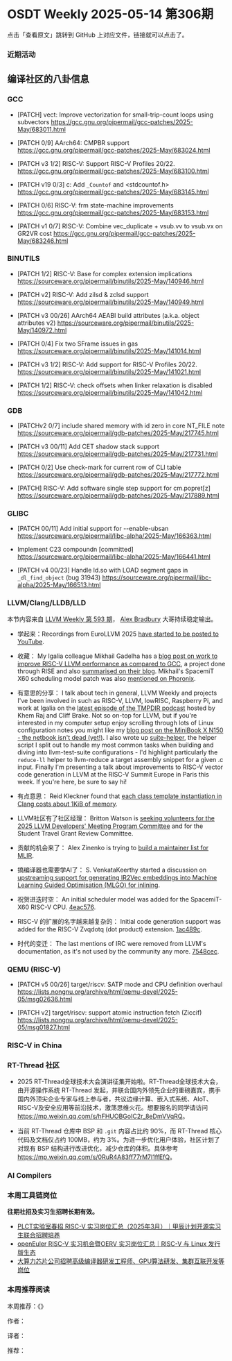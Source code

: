 # OSDT Weekly 2025-05-14 第306期

点击「查看原文」跳转到 GitHub 上对应文件，链接就可以点击了。

### 近期活动

## 编译社区的八卦信息

### GCC

- [PATCH] vect: Improve vectorization for small-trip-count loops using subvectors
  https://gcc.gnu.org/pipermail/gcc-patches/2025-May/683011.html

- [PATCH 0/9] AArch64: CMPBR support
  https://gcc.gnu.org/pipermail/gcc-patches/2025-May/683024.html

- [PATCH v3 1/2] RISC-V: Support RISC-V Profiles 20/22.
  https://gcc.gnu.org/pipermail/gcc-patches/2025-May/683100.html

- [PATCH v19 0/3] c: Add `_Countof` and <stdcountof.h>
  https://gcc.gnu.org/pipermail/gcc-patches/2025-May/683145.html

- [PATCH 0/6] RISC-V: frm state-machine improvements
  https://gcc.gnu.org/pipermail/gcc-patches/2025-May/683153.html

- [PATCH v1 0/7] RISC-V: Combine vec_duplicate + vsub.vv to vsub.vx on GR2VR cost
  https://gcc.gnu.org/pipermail/gcc-patches/2025-May/683246.html

### BINUTILS

- [PATCH 1/2] RISC-V: Base for complex extension implications
  https://sourceware.org/pipermail/binutils/2025-May/140946.html

- [PATCH v2] RISC-V: Add zilsd & zclsd support
  https://sourceware.org/pipermail/binutils/2025-May/140949.html

- [PATCH v3 00/26] AArch64 AEABI build attributes (a.k.a. object attributes v2)
  https://sourceware.org/pipermail/binutils/2025-May/140972.html

- [PATCH 0/4] Fix two SFrame issues in gas
  https://sourceware.org/pipermail/binutils/2025-May/141014.html

- [PATCH v3 1/2] RISC-V: Add support for RISC-V Profiles 20/22.
  https://sourceware.org/pipermail/binutils/2025-May/141021.html

- [PATCH 1/2] RISC-V: check offsets when linker relaxation is disabled
  https://sourceware.org/pipermail/binutils/2025-May/141042.html

### GDB

- [PATCHv2 0/7] include shared memory with id zero in core NT_FILE note
  https://sourceware.org/pipermail/gdb-patches/2025-May/217745.html

- [PATCH v3 00/11] Add CET shadow stack support
  https://sourceware.org/pipermail/gdb-patches/2025-May/217731.html

- [PATCH 0/2] Use check-mark for current row of CLI table
  https://sourceware.org/pipermail/gdb-patches/2025-May/217772.html

- [PATCH] RISC-V: Add software single step support for cm.popret[z]
  https://sourceware.org/pipermail/gdb-patches/2025-May/217889.html

### GLIBC

- [PATCH 00/11] Add initial support for --enable-ubsan
  https://sourceware.org/pipermail/libc-alpha/2025-May/166363.html

- Implement C23 compoundn [committed]
  https://sourceware.org/pipermail/libc-alpha/2025-May/166441.html

- [PATCH v4 00/23] Handle ld.so with LOAD segment gaps in `_dl_find_object` (bug 31943)
  https://sourceware.org/pipermail/libc-alpha/2025-May/166513.html

### LLVM/Clang/LLDB/LLD

本节内容来自 [LLVM Weekly 第 593 期](http://llvmweekly.org/issue/593)，
[Alex Bradbury](https://www.linkedin.com/in/alex-bradbury/) 大哥持续稳定输出。

* 学起来：Recordings from EuroLLVM 2025 [have started to be posted to YouTube](https://www.youtube.com/playlist?list=PL_R5A0lGi1AA3VCp6hZtgJKq4snmBQGDF).

* 收藏： My Igalia colleague Mikhail Gadelha has a [blog post on work to improve RISC-V LLVM performance as compared to GCC](https://blogs.igalia.com/compilers/2025/05/05/boosting-risc-v-application-performance-an-8-month-llvm-journey/), a project done through RISE and also [summarised on their blog](https://riseproject.dev/2025/05/08/project-rp009-llvm-spec-optimization/).  Mikhail's SpacemiT X60 scheduling model patch was also [mentioned on Phoronix](https://www.phoronix.com/news/SpacemiT-X60-LLVM-Scheduler).

* 有意思的分享： I talk about tech in general, LLVM Weekly and projects I've been involved in such as RISC-V, LLVM, lowRISC, Raspberry Pi, and work at Igalia on the [latest episode of the TMPDIR podcast](https://tmpdir.org/043/) hosted by Khem Raj and Cliff Brake. Not so on-top for LLVM, but if you're interested in my computer setup enjoy scrolling through lots of Linux configuration notes you might like my [blog post on the MiniBook X N150 - the netbook isn't dead (yet!)](https://muxup.com/2025q2/chuwi-minibook-x-n150). I also wrote up [suite-helper](https://muxup.com/suite-helper), the helper script I split out to handle my most common tasks when building and diving into llvm-test-suite configurations - I'd highlight particularly the `reduce-ll` helper to llvm-reduce a target assembly snippet for a given .c input. Finally I'm presenting a talk about improvements to RISC-V vector code generation in LLVM at the RISC-V Summit Europe in Paris this week. If you're here, be sure to say hi!

* 有点意思： Reid Kleckner found that [each class template instantiation in Clang costs about 1KiB of memory](https://discourse.llvm.org/t/factoid-each-class-template-instantiation-costs-1kib/86189).

* LLVM社区有了社区经理： Britton Watson is [seeking volunteers for the 2025 LLVM Developers' Meeting Program Committee](https://discourse.llvm.org/t/volunteers-for-2025-llvm-developers-meeting-program-committee-and-student-travel-grants/86264) and for the Student Travel Grant Review Committee.

* 贡献的机会来了： Alex Zinenko is trying to [build a maintainer list for MLIR](https://discourse.llvm.org/t/call-for-maintainer-volunteers/86229).

* 搞编译器也需要学AI了： S. VenkataKeerthy started a discussion on [upstreaming support for generating IR2Vec embeddings into Machine Learning Guided Optimisation (MLGO) for inlining](https://discourse.llvm.org/t/rfc-enhancing-mlgo-inlining-with-ir2vec-embeddings/86250).

* 祝贺进迭时空： An initial scheduler model was added for the SpacemiT-X60 RISC-V CPU.
  [4eac576](https://github.com/llvm/llvm-project/commit/4eac576654d8).

* RISC-V 的扩展的名字越来越复杂的： Initial code generation support was added for the RISC-V Zvqdotq (dot product) extension.
  [1ac489c](https://github.com/llvm/llvm-project/commit/1ac489c8e38e).

* 时代的变迁： The last mentions of IRC were removed from LLVM's documentation, as it's not used by the community any more.
  [7548cec](https://github.com/llvm/llvm-project/commit/7548cec16f54).

### QEMU (RISC-V)

- [PATCH v5 00/26] target/riscv: SATP mode and CPU definition overhaul
  https://lists.nongnu.org/archive/html/qemu-devel/2025-05/msg02636.html

- [PATCH v2] target/riscv: support atomic instruction fetch (Ziccif)
  https://lists.nongnu.org/archive/html/qemu-devel/2025-05/msg01827.html

### RISC-V in China

### RT-Thread 社区

- 2025 RT-Thread全球技术大会演讲征集开始啦。RT-Thread全球技术大会，由开源操作系统 RT-Thread 发起，并联合国内外领先企业的重磅嘉宾，携手国内外顶尖企业专家与线上参与者，共议边缘计算、嵌入式系统、AIoT、RISC-V及安全应用等前沿技术，激荡思维火花。想要报名的同学请访问 <https://mp.weixin.qq.com/s/hFHUOBGoIC2r_8eDmVVqRQ>。

- 当前 RT-Thread 仓库中 BSP 和 `.git` 内容占比约 90%，而 RT-Thread 核心代码及文档仅占约 100MB，约为 3%。为进一步优化用户体验，社区计划了对现有 BSP 结构进行改进优化，减少仓库的体积。具体参考 <https://mp.weixin.qq.com/s/0RuR4A83ff77rM7l1ffEfQ>。

### AI Compilers

### 本周工具链岗位

**往期社招及实习生招聘长期有效。**

- [PLCT实验室春招 RISC-V 实习岗位汇总（2025年3月）｜甲辰计划开源实习生联合招聘培养](https://mp.weixin.qq.com/s/no5v_YeGI3LUE7mYv5wUpQ)
- [openEuler RISC-V 实习机会暨OERV 实习岗位汇总｜RISC-V 与 Linux 发行版生态](https://mp.weixin.qq.com/s/87XEhORtte_iTTZqjinX2g)
- [大算力芯片公司招聘高级编译器研发工程师、GPU算法研发、集群互联开发等岗位](https://mp.weixin.qq.com/s/ONoNJ5jZmL794AdtlHrDuQ)

### 本周推荐阅读

本周推荐：《》

作者：

译者：

推荐：
